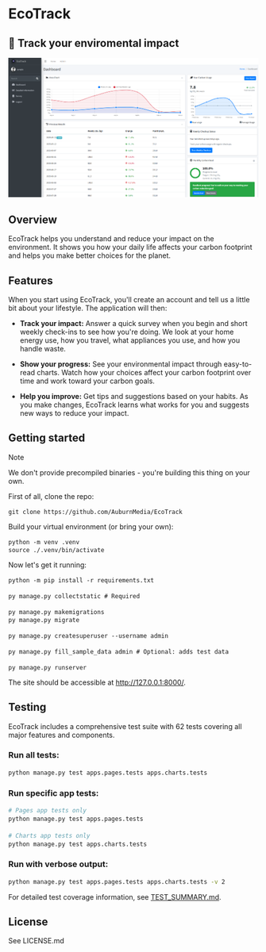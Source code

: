 # EcoTrack
## 🍂 Track your enviromental impact


![Image of the website in action](./static/img/EcoTrack_demo_1.png)

## Overview

EcoTrack helps you understand and reduce your impact on the environment. It shows you how your daily life affects your carbon footprint and helps you make better choices for the planet.

## Features

When you start using EcoTrack, you'll create an account and tell us a little bit about your lifestyle. The application will then:

- **Track your impact:** Answer a quick survey when you begin and short weekly check-ins to see how you're doing. We look at your home energy use, how you travel, what appliances you use, and how you handle waste.

- **Show your progress:** See your environmental impact through easy-to-read charts. Watch how your choices affect your carbon footprint over time and work toward your carbon goals.

- **Help you improve:** Get tips and suggestions based on your habits. As you make changes, EcoTrack learns what works for you and suggests new ways to reduce your impact.


## Getting started

> [!NOTE]
> We don't provide precompiled binaries - you're building this thing on your own.
>

First of all, clone the repo:

```
git clone https://github.com/AuburnMedia/EcoTrack
```
Build your virtual environment (or bring your own):
```
python -m venv .venv
source ./.venv/bin/activate
```

Now let's get it running:
```
python -m pip install -r requirements.txt

py manage.py collectstatic # Required 

py manage.py makemigrations
py manage.py migrate

py manage.py createsuperuser --username admin

py manage.py fill_sample_data admin # Optional: adds test data

py manage.py runserver
```

The site should be accessible at http://127.0.0.1:8000/.

## Testing

EcoTrack includes a comprehensive test suite with 62 tests covering all major features and components.

### Run all tests:
```bash
python manage.py test apps.pages.tests apps.charts.tests
```

### Run specific app tests:
```bash
# Pages app tests only
python manage.py test apps.pages.tests

# Charts app tests only
python manage.py test apps.charts.tests
```

### Run with verbose output:
```bash
python manage.py test apps.pages.tests apps.charts.tests -v 2
```

For detailed test coverage information, see [TEST_SUMMARY.md](TEST_SUMMARY.md).

## License

See LICENSE.md
